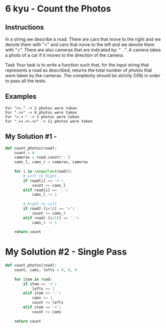 # 6 kyu - Count the Photos
## Instructions
In a string we describe a road. There are cars that move to the right and we denote them with ">" and cars that move to the left and we denote them with "<". There are also cameras that are indicated by: " . ".
A camera takes a photo of a car if it moves to the direction of the camera.

Task
Your task is to write a function such that, for the input string that represents a road as described, returns the total number of photos that were taken by the cameras. The complexity should be strictly O(N) in order to pass all the tests. 

## Examples
```
For ">>." -> 2 photos were taken
For ".>>" -> 0 photos were taken
For ">.<." -> 3 photos were taken
For ".><.>>.<<" -> 11 photos were taken
```

## My Solution #1 - 
```python
def count_photos(road):
    count = 0
    cameras = road.count('.')
    cams_l, cams_r = cameras, cameras
    
    for i in range(len(road)):
        # Left to Right
        if road[i] == '>':
            count += cams_l
        elif road[i] == '.':
            cams_l -= 1
        
        # Right to Left
        if road[-(i+1)] == '<':
            count += cams_r
        elif road[-(i+1)] == '.':
            cams_r -= 1
    
    return count
```

# My Solution #2 - Single Pass
```python
def count_photos(road):
    count, cams, lefts = 0, 0, 0
    
    for item in road:
        if item == '>':
            lefts += 1
        elif item == '.':
            cams += 1
            count += lefts
        elif item == '<':
            count += cams
            
    return count
```